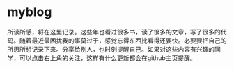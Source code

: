 # myblog
所读所感，将在这里记录。这些年也看过很多书，读了很多的文章，写了很多的代码。随着最近最困扰我的事莫过于，感觉忘得东西比看得还要快。必要要把自己的所思所想记录下来。分享给别人，也时刻提醒自己。如果对这些内容有兴趣的同学，可以点击右上角的关注，这样有什么更新都会在github主页提醒。
